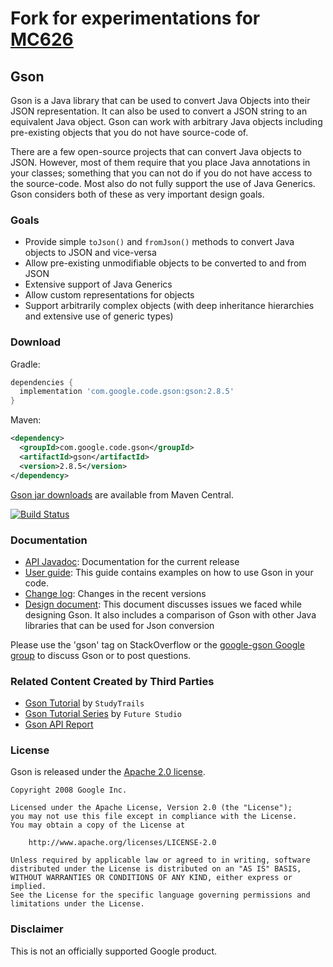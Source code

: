 # Fork for experimentations for [MC626](https://www.ic.unicamp.br/ensino/graduacao/alunos/disciplinas/programas/MC626)

## Gson

Gson is a Java library that can be used to convert Java Objects into their JSON representation. It can also be used to convert a JSON string to an equivalent Java object.
Gson can work with arbitrary Java objects including pre-existing objects that you do not have source-code of.

There are a few open-source projects that can convert Java objects to JSON. However, most of them require that you place Java annotations in your classes; something that you can not do if you do not have access to the source-code. Most also do not fully support the use of Java Generics. Gson considers both of these as very important design goals.

### Goals
  * Provide simple `toJson()` and `fromJson()` methods to convert Java objects to JSON and vice-versa
  * Allow pre-existing unmodifiable objects to be converted to and from JSON
  * Extensive support of Java Generics
  * Allow custom representations for objects
  * Support arbitrarily complex objects (with deep inheritance hierarchies and extensive use of generic types)

### Download

Gradle:
```gradle
dependencies {
  implementation 'com.google.code.gson:gson:2.8.5'
}
```

Maven:
```xml
<dependency>
  <groupId>com.google.code.gson</groupId>
  <artifactId>gson</artifactId>
  <version>2.8.5</version>
</dependency>
```

[Gson jar downloads](https://maven-badges.herokuapp.com/maven-central/com.google.code.gson/gson) are available from Maven Central.

[![Build Status](https://travis-ci.org/google/gson.svg?branch=master)](https://travis-ci.org/google/gson)

### Documentation
  * [API Javadoc](https://www.javadoc.io/doc/com.google.code.gson/gson): Documentation for the current release
  * [User guide](https://github.com/google/gson/blob/master/UserGuide.md): This guide contains examples on how to use Gson in your code.
  * [Change log](https://github.com/google/gson/blob/master/CHANGELOG.md): Changes in the recent versions
  * [Design document](https://github.com/google/gson/blob/master/GsonDesignDocument.md): This document discusses issues we faced while designing Gson. It also includes a comparison of Gson with other Java libraries that can be used for Json conversion

Please use the 'gson' tag on StackOverflow or the [google-gson Google group](https://groups.google.com/group/google-gson) to discuss Gson or to post questions.

### Related Content Created by Third Parties
  * [Gson Tutorial](http://www.studytrails.com/java/json/java-google-json-introduction.jsp) by `StudyTrails`
  * [Gson Tutorial Series](https://futurestud.io/tutorials/gson-getting-started-with-java-json-serialization-deserialization) by `Future Studio`
  * [Gson API Report](https://abi-laboratory.pro/java/tracker/timeline/gson/)

### License

Gson is released under the [Apache 2.0 license](LICENSE).

```
Copyright 2008 Google Inc.

Licensed under the Apache License, Version 2.0 (the "License");
you may not use this file except in compliance with the License.
You may obtain a copy of the License at

    http://www.apache.org/licenses/LICENSE-2.0

Unless required by applicable law or agreed to in writing, software
distributed under the License is distributed on an "AS IS" BASIS,
WITHOUT WARRANTIES OR CONDITIONS OF ANY KIND, either express or implied.
See the License for the specific language governing permissions and
limitations under the License.
```

### Disclaimer

This is not an officially supported Google product.
